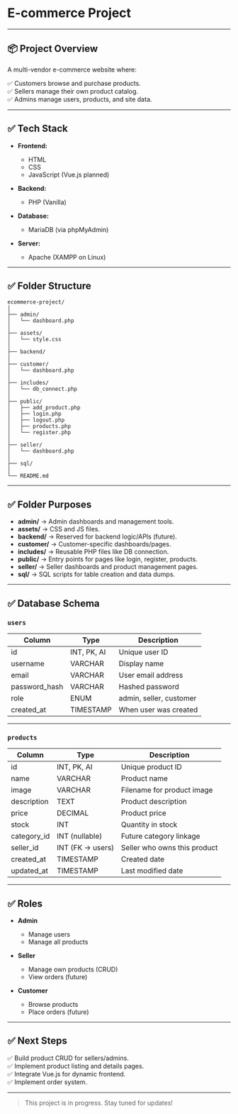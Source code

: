 # E-commerce Project

---

## 📦 Project Overview

A multi-vendor e-commerce website where:

✅ Customers browse and purchase products.  
✅ Sellers manage their own product catalog.  
✅ Admins manage users, products, and site data.

---

## ✅ Tech Stack

- **Frontend:**
  - HTML
  - CSS
  - JavaScript (Vue.js planned)

- **Backend:**
  - PHP (Vanilla)

- **Database:**
  - MariaDB (via phpMyAdmin)

- **Server:**
  - Apache (XAMPP on Linux)

---

## ✅ Folder Structure

```
ecommerce-project/
│
├── admin/
│   └── dashboard.php
│
├── assets/
│   └── style.css
│
├── backend/
│
├── customer/
│   └── dashboard.php
│
├── includes/
│   └── db_connect.php
│
├── public/
│   ├── add_product.php
│   ├── login.php
│   ├── logout.php
│   ├── products.php
│   └── register.php
│
├── seller/
│   └── dashboard.php
│
├── sql/
│
└── README.md
```

---

## ✅ Folder Purposes

- **admin/** → Admin dashboards and management tools.
- **assets/** → CSS and JS files.
- **backend/** → Reserved for backend logic/APIs (future).
- **customer/** → Customer-specific dashboards/pages.
- **includes/** → Reusable PHP files like DB connection.
- **public/** → Entry points for pages like login, register, products.
- **seller/** → Seller dashboards and product management pages.
- **sql/** → SQL scripts for table creation and data dumps.

---

## ✅ Database Schema

### `users`

| Column        | Type            | Description               |
|---------------|-----------------|---------------------------|
| id            | INT, PK, AI     | Unique user ID            |
| username      | VARCHAR         | Display name              |
| email         | VARCHAR         | User email address        |
| password_hash | VARCHAR         | Hashed password           |
| role          | ENUM            | admin, seller, customer   |
| created_at    | TIMESTAMP       | When user was created     |

---

### `products`

| Column       | Type              | Description                    |
|--------------|-------------------|--------------------------------|
| id           | INT, PK, AI       | Unique product ID              |
| name         | VARCHAR           | Product name                   |
| image        | VARCHAR           | Filename for product image     |
| description  | TEXT              | Product description            |
| price        | DECIMAL           | Product price                  |
| stock        | INT               | Quantity in stock              |
| category_id  | INT (nullable)    | Future category linkage        |
| seller_id    | INT (FK → users)  | Seller who owns this product   |
| created_at   | TIMESTAMP         | Created date                   |
| updated_at   | TIMESTAMP         | Last modified date             |

---

## ✅ Roles

- **Admin**
  - Manage users
  - Manage all products

- **Seller**
  - Manage own products (CRUD)
  - View orders (future)

- **Customer**
  - Browse products
  - Place orders (future)

---

## ✅ Next Steps

✅ Build product CRUD for sellers/admins.  
✅ Implement product listing and details pages.  
✅ Integrate Vue.js for dynamic frontend.  
✅ Implement order system.

---

> This project is in progress. Stay tuned for updates!
